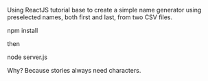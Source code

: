 Using ReactJS tutorial base to create a simple name generator using preselected names, both first and last, from two CSV files.

npm install

then

node server.js


Why?  Because stories always need characters.